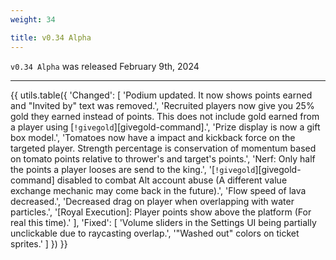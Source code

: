 ```yaml
---
weight: 34

title: v0.34 Alpha
---
```


`v0.34 Alpha` was released February 9th, 2024

----

{{ utils.table({
    'Changed': [
        'Podium updated. It now shows points earned and "Invited by" text was removed.',
        'Recruited players now give you 25% gold they earned instead of points. This does not include gold earned from a player using [`!givegold`][givegold-command].',
        'Prize display is now a gift box model.',
        'Tomatoes now have a impact and kickback force on the targeted player. Strength percentage is conservation of momentum based on tomato points relative to thrower\'s and target\'s points.',
        'Nerf&#58; Only half the points a player looses are send to the king.',
        '[`!givegold`][givegold-command] disabled to combat Alt account abuse (A different value exchange mechanic may come back in the future).',
        'Flow speed of lava decreased.',
        'Decreased drag on player when overlapping with water particles.',
        '[Royal Execution]: Player points show above the platform (For real this time).'
    ],
    'Fixed': [
        'Volume sliders in the Settings UI being partially unclickable due to raycasting overlap.',
        '"Washed out" colors on ticket sprites.'
    ]
}) }}